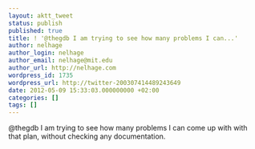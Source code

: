```yaml
---
layout: aktt_tweet
status: publish
published: true
title: ! '@thegdb I am trying to see how many problems I can...'
author: nelhage
author_login: nelhage
author_email: nelhage@mit.edu
author_url: http://nelhage.com
wordpress_id: 1735
wordpress_url: http://twitter-200307414489243649
date: 2012-05-09 15:33:03.000000000 +02:00
categories: []
tags: []
---
```

@thegdb I am trying to see how many problems I can come up with with that plan, without checking any documentation.
